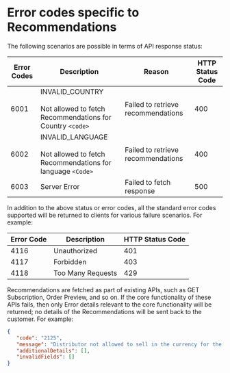 # Error codes specific to Recommendations

The following scenarios are possible in terms of API response status:

|Error Codes | Description | Reason| HTTP Status Code |
|--|--|--|--|
|6001 |INVALID_COUNTRY <br /> <br />Not allowed to fetch Recommendations for Country  `<code>` |Failed to retrieve recommendations |400 |
|6002 |INVALID_LANGUAGE <br /> <br />Not allowed to fetch Recommendations for language `<Code>` |Failed to retrieve recommendations |400 |
|6003 |Server Error |Failed to fetch response |500 |

In addition to the above status or error codes, all the standard error codes supported will be returned to clients for various failure scenarios. For example:

|Error Code | Description | HTTP Status Code|
|--|--|--|
|4116 |Unauthorized |401 |
|4117 |Forbidden |403 |
|4118 |Too Many Requests |429 |

Recommendations are fetched as part of existing APIs, such as GET Subscription, Order Preview, and so on. If the core functionality of these APIs fails, then only Error details relevant to the core functionality will be returned; no details of the Recommendations will be sent back to the customer. For example:

```json
{
   "code": "2125",
   "message": "Distributor not allowed to sell in the currency for the region",
   "additionalDetails": [],
   "invalidFields": []
}
```
